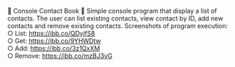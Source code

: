 📖 Console Contact Book 📖
Simple console program that display a list of contacts. The user can list existing contacts, view contact by ID, add new contacts and remove existing contacts.
Screenshots of program execution:
○ List: https://ibb.co/QDyjfS8  
○ Get: https://ibb.co/9YHWDtw  
○ Add: https://ibb.co/3z1QxXM  
○ Remove: https://ibb.co/mzBJ3vG  
